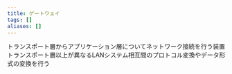 ```yaml
---
title: ゲートウェイ
tags: []
aliases: []
---
```

トランスポート層からアプリケーション層についてネットワーク接続を行う装置
トランスポート層以上が異なるLANシステム相互間のプロトコル変換やデータ形式の変換を行う